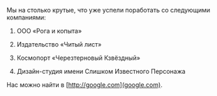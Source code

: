 Мы на столько крутые, что уже успели поработать со следующими компаниями:

 1. ООО «Рога и копыта»
 
 2. Издательство «Читый лист»
 
 3. Космопорт «Черезтерновый Кзвёздный»
 
 4. Дизайн-студия имени Слишком Известного Персонажа
 
Нас можно найти в [http://google.com](google.com).
